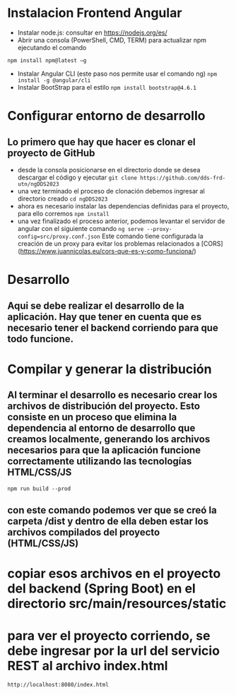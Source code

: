 # Instalacion Frontend Angular
+ Instalar node.js: consultar en https://nodejs.org/es/
+ Abrir una consola (PowerShell, CMD, TERM) para actualizar npm ejecutando el comando

```npm install npm@latest –g```

+ Instalar Angular CLI (este paso nos permite usar el comando ng)
```npm install -g @angular/cli```
+ Instalar BootStrap para el estilo
```npm install bootstrap@4.6.1```

# Configurar entorno de desarrollo
## Lo primero que hay que hacer es clonar el proyecto de GitHub
+ desde la consola posicionarse en el directorio donde se desea descargar el código y ejecutar
```git clone https://github.com/dds-frd-utn/ngDDS2023```
+ una vez terminado el proceso de clonación debemos ingresar al directorio creado
```cd ngDDS2023```
+ ahora es necesario instalar las dependencias definidas para el proyecto, para ello corremos
```npm install```
+ una vez finalizado el proceso anterior, podemos levantar el servidor de angular con el siguiente comando
```ng serve --proxy-config=src/proxy.conf.json```
Este comando tiene configurada la creación de un proxy para evitar los problemas relacionados a [CORS] (https://www.juannicolas.eu/cors-que-es-y-como-funciona/)

# Desarrollo
## Aqui se debe realizar el desarrollo de la aplicación. Hay que tener en cuenta que es necesario tener el backend corriendo para que todo funcione.

# Compilar y generar la distribución 
## Al terminar el desarrollo es necesario crear los archivos de distribución del proyecto. Esto consiste en un proceso que elimina la dependencia al entorno de desarrollo que creamos localmente, generando los archivos necesarios para que la aplicación funcione correctamente utilizando las tecnologías HTML/CSS/JS
```npm run build --prod```

## con este comando podemos ver que se creó la carpeta **/dist** y dentro de ella deben estar los archivos compilados del proyecto (HTML/CSS/JS)
# copiar esos archivos en el proyecto del backend (Spring Boot) en el directorio src/main/resources/static 
# para ver el proyecto corriendo, se debe ingresar por la url del servicio REST al archivo index.html
```http://localhost:8080/index.html```

